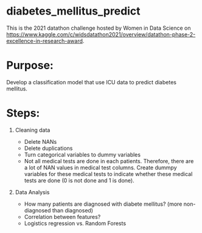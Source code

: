 # diabetes_mellitus_predict
This is the 2021 datathon challenge hosted by Women in Data Science on https://www.kaggle.com/c/widsdatathon2021/overview/datathon-phase-2-excellence-in-research-award. 

# Purpose:
Develop a classification model that use ICU data to predict diabetes mellitus. 

# Steps:
1. Cleaning data
    * Delete NANs
    * Delete duplications
    * Turn categorical variables to dummy variables
    * Not all medical tests are done in each patients. Therefore, there are a lot of NAN values in medical test columns. Create dummpy variables for these medical tests to indicate whether these medical tests are done (0 is not done and 1 is done).

2. Data Analysis
    * How many patients are diagnosed with diabete mellitus? (more non-diagnosed than diagnosed)
    * Correlation between features?
    * Logistics regression vs. Random Forests 


